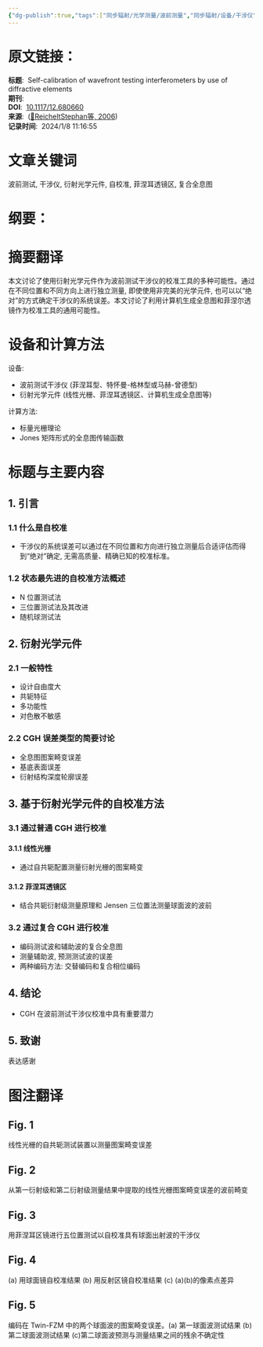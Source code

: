 ```yaml
---
{"dg-publish":true,"tags":["同步辐射/光学测量/波前测量","同步辐射/设备/干涉仪","同步辐射/光学元件/光栅"],"评分":5,"类型":"论文","发表年份":2006,"简单评价":"没有对上准确的原理解释，还是那片 littrow setup更好","结束时间":"2024-01-08T00:00:00.000+08:00","permalink":"/3_工作归档/收集/Self-calibration of wavefront testing interferometers by use of diffractive elements/","dgPassFrontmatter":true}
---
```




# 原文链接：
**标题**:  Self-calibration of wavefront testing interferometers by use of diffractive elements  
**期刊**:    
**DOI**:  [10.1117/12.680660](https://doi.org/10.1117/12.680660)  
**来源**:  ([📖ReicheltStephan等, 2006](zotero://open-pdf/library/items/U5D9NHRF?page=1))  
**记录时间**:  2024/1/8 11:16:55
# 文章关键词

波前测试, 干涉仪, 衍射光学元件, 自校准, 菲涅耳透镜区, 复合全息图


# 纲要：

# 摘要翻译

本文讨论了使用衍射光学元件作为波前测试干涉仪的校准工具的多种可能性。通过在不同位置和不同方向上进行独立测量, 即使使用非完美的光学元件, 也可以以“绝对”的方式确定干涉仪的系统误差。本文讨论了利用计算机生成全息图和菲涅尔透镜作为校准工具的通用可能性。 



# 设备和计算方法 

设备:
- 波前测试干涉仪 (菲涅耳型、特怀曼-格林型或马赫-曾德型)
- 衍射光学元件 (线性光栅、菲涅耳透镜区、计算机生成全息图等)

计算方法:
- 标量光栅理论
- Jones 矩阵形式的全息图传输函数

# 标题与主要内容

## 1. 引言

### 1.1 什么是自校准

- 干涉仪的系统误差可以通过在不同位置和方向进行独立测量后合适评估而得到“绝对”确定, 无需高质量、精确已知的校准标准。

### 1.2 状态最先进的自校准方法概述

- N 位置测试法
- 三位置测试法及其改进
- 随机球测试法

## 2. 衍射光学元件

### 2.1 一般特性

- 设计自由度大
- 共轭特征
- 多功能性
- 对色散不敏感

### 2.2 CGH 误差类型的简要讨论

- 全息图图案畸变误差
- 基底表面误差
- 衍射结构深度轮廓误差

## 3. 基于衍射光学元件的自校准方法

### 3.1 通过普通 CGH 进行校准

#### 3.1.1 线性光栅

- 通过自共轭配置测量衍射光栅的图案畸变

#### 3.1.2 菲涅耳透镜区

- 结合共轭衍射级测量原理和 Jensen 三位置法测量球面波的波前

### 3.2 通过复合 CGH 进行校准

- 编码测试波和辅助波的复合全息图
- 测量辅助波, 预测测试波的误差
- 两种编码方法: 交替编码和复合相位编码

## 4. 结论

- CGH 在波前测试干涉仪校准中具有重要潜力

## 5. 致谢

表达感谢

# 图注翻译

## Fig. 1 

线性光栅的自共轭测试装置以测量图案畸变误差

## Fig. 2

从第一衍射级和第二衍射级测量结果中提取的线性光栅图案畸变误差的波前畸变

## Fig. 3

用菲涅耳区镜进行五位置测试以自校准具有球面出射波的干涉仪

## Fig. 4 

(a) 用球面镜自校准结果 (b) 用反射区镜自校准结果 (c) (a)(b)的像素点差异

## Fig. 5 

编码在 Twin-FZM 中的两个球面波的图案畸变误差。(a) 第一球面波测试结果 (b) 第二球面波测试结果 (c)第二球面波预测与测量结果之间的残余不确定性




